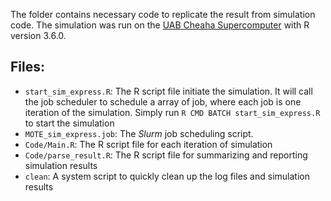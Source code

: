 The folder contains necessary code to replicate the result from simulation code. The simulation was run on the [UAB Cheaha Supercomputer](https://www.uab.edu/it/home/research-computing/cheaha) with R version 3.6.0.

## Files:

-   `start_sim_express.R`: The R script file initiate the simulation. It will call the job scheduler to schedule a array of job, where each job is one iteration of the simulation. Simply run `R CMD BATCH start_sim_express.R` to start the simulation
-   `MOTE_sim_express.job`: The *Slurm* job scheduling script.
-   `Code/Main.R`: The R script file for each iteration of simulation
-   `Code/parse_result.R`: The R script file for summarizing and reporting simulation results
-   `clean`: A system script to quickly clean up the log files and simulation results
